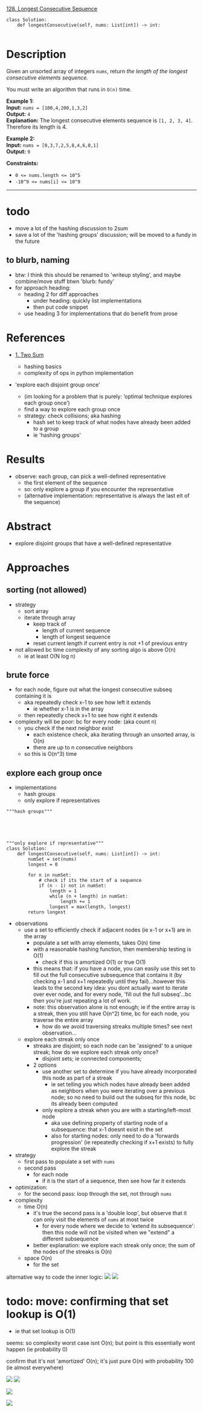 [128. Longest Consecutive Sequence](https://leetcode.com/problems/longest-consecutive-sequence/)

```
class Solution:
    def longestConsecutive(self, nums: List[int]) -> int:
        
```

# Description
Given an unsorted array of integers `nums`, return _the length of the longest consecutive elements sequence._

You must write an algorithm that runs in `O(n)` time.

**Example 1:**  
**Input:** `nums = [100,4,200,1,3,2]`  
**Output:** `4`  
**Explanation:** The longest consecutive elements sequence is `[1, 2, 3, 4]`. Therefore its length is 4.  

**Example 2:**  
**Input:** `nums = [0,3,7,2,5,8,4,6,0,1]`  
**Output:** `9`  

**Constraints:**
- `0 <= nums.length <= 10^5`
- `-10^9 <= nums[i] <= 10^9`

---



# todo
- move a lot of the hashing discussion to 2sum
- save a lot of the 'hashing groups' discussion; will be moved to a fundy in the future

## to blurb, naming
- btw: I think this should be renamed to 'writeup styling', and maybe combine/move stuff btwn 'blurb: fundy'
- for approach heading:
	- heading 2 for diff approaches
		- under heading: quickly list implementations
		- then put code snippet
	- use heading 3 for implementations that do benefit from prose



# References
- [1. Two Sum](1.%20Two%20Sum.md)
	- hashing basics
	- complexity of ops in python implementation


- 'explore each disjoint group once'
	- (im looking for a problem that is purely: ‘optimal technique explores each group once’)
	- find a way to explore each group once
	- strategy: check collisions; aka hashing
		- hash set to keep track of what nodes have already been added to a group
		- ie 'hashing groups'



# Results
- observe: each group, can pick a well-defined representative
	- the first element of the sequence
	- so: only explore a group if you encounter the representative
	- (alternative implementation: representative is always the last elt of the sequence)



# Abstract
- explore disjoint groups that have a well-defined representative


# Approaches

## sorting (not allowed)
- strategy
	- sort array
	- iterate through array
		- keep track of
			- length of current sequence
			- length of longest sequence
		- reset current length if current entry is not +1 of previous entry
- not allowed bc time complexity of any sorting algo is above O(n)
	- ie at least O(N log n)

## brute force
- for each node, figure out what the longest consecutive subseq containing it is
	- aka repeatedly check x-1 to see how left it extends
		- ie whether x-1 is in the array
	- then repeatedly check x+1 to see how right it extends
- complexity will be poor: bc for every node: (aka count n)
	- you check if the next neighbor exist
		- each existence check, aka iterating through an unsorted array, is O(n)
		- there are up to n consecutive neighbors
	- so this is O(n^3) time


## explore each group once
- implementations
	- hash groups
	- only explore if representatives


```
"""hash groups"""





"""only explore if representative"""
class Solution:
    def longestConsecutive(self, nums: List[int]) -> int:
        numSet = set(nums)
        longest = 0

        for n in numSet:
            # check if its the start of a sequence
            if (n - 1) not in numSet:
                length = 1
                while (n + length) in numSet:
                    length += 1
                longest = max(length, longest)
        return longest
```
- observations
	- use a set to efficiently check if adjacent nodes (ie x-1 or x+1) are in the array
		- populate a set with array elements, takes O(n) time
		- with a reasonable hashing function, then membership testing is O(1)
			- check if this is amortized O(1) or true O(1)
		- this means that: if you have a node, you can easily use this set to fill out the full consecutive subsequence that contains it (by checking x-1 and x+1 repeatedly until they fail)...however this leads to the second key idea: you dont actually want to iterate over ever node, and for every node, 'fill out the full subseq'...bc then you're just repeating a lot of work.
		- note: this observation alone is not enough; ie if the entire array is a streak, then you still have O(n^2) time, bc for each node, you traverse the entire array
			- how do we avoid traversing streaks multiple times? see next observation...
	- explore each streak only once
		- streaks are disjoint; so each node can be 'assigned' to a unique streak; how do we explore each streak only once?
			- disjoint sets; ie connected components;
		- 2 options
			- use another set to determine if you have already incorporated this node as part of a streak
				- ie set telling you which nodes have already been added as neighbors when you were iterating over a previous node; so no need to build out the subseq for this node, bc its already been computed
			- only explore a streak when you are with a starting/left-most node
				- aka use defining property of starting node of a subsequence: that x-1 doesnt exist in the set
				- also for starting nodes: only need to do a 'forwards progression' (ie repeatedly checking if x+1 exists) to fully explore the streak
- strategy
	- first pass to populate a set with `nums`
	- second pass
		- for each node
			- if it is the start of a sequence, then see how far it extends
- optimization:
	- for the second pass: loop through the set, not through `nums`
- complexity
	- time O(n)
		- it's true the second pass is a 'double loop', but observe that it can only visit the elements of `nums` at most twice
			- for every node where we decide to 'extend its subsequence': then this node will not be visited when we "extend" a different subsequence
		- better explanation: we explore each streak only once; the sum of the nodes of the streaks is O(n)
	- space O(n)
		- for the set



alternative way to code the inner logic:
![](../!assets/attachments/Pasted%20image%2020240301173808.png)
![](../!assets/attachments/Pasted%20image%2020240301174033.png)














# todo: move: confirming that set lookup is O(1)
- ie that set lookup is O(1)

seems: so complexity worst case isnt O(n);
but point is this essentially wont happen (ie probability 0)

confirm that it's not 'amortized' O(n); it's just pure O(n) with probability 100 (ie almost everywhere)

![](../!assets/attachments/Pasted%20image%2020240225180800.png)
![](../!assets/attachments/Pasted%20image%2020240225180816.png)

![](../!assets/attachments/Pasted%20image%2020240225180855.png)

![](../!assets/attachments/Pasted%20image%2020240225180914.png)







